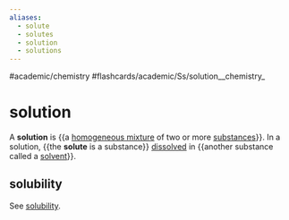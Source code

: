 ```yaml
---
aliases:
  - solute
  - solutes
  - solution
  - solutions
---
```


#academic/chemistry #flashcards/academic/Ss/solution__chemistry_

# solution

A __solution__ is {{a [homogeneous mixture](mixture.md#homogeneous%20mixture) of two or more [substances](chemical%20substance.md)}}. In a solution, {{the __solute__ is a substance}} [dissolved](solvation.md) in {{another substance called a [solvent](solvent.md)}}. <!--SR:!2023-04-13,6,250!2023-04-24,17,290!2023-04-24,17,290-->

## solubility

See [solubility](solubility.md).
